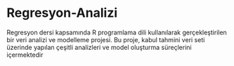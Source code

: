 # Regresyon-Analizi
Regresyon dersi kapsamında R programlama dili kullanılarak gerçekleştirilen bir veri analizi ve modelleme projesi. Bu proje, kabul tahmini veri seti üzerinde yapılan çeşitli analizleri ve model oluşturma süreçlerini içermektedir

